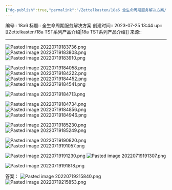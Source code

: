 ```yaml
---
{"dg-publish":true,"permalink":"/Zettelkasten/18a6 全生命周期服务解决方案/","dgPassFrontmatter":true}
---
```


编号:: 18a6
标题:: 全生命周期服务解决方案
创建时间:: 2023-07-25 13:44
up:: [[Zettelkasten/18a TST系列产品介绍\|18a TST系列产品介绍]]
来源:: 

---
![Pasted image 20220719183736.png](/img/user/attachment/Pasted%20image%2020220719183736.png)
![Pasted image 20220719183808.png](/img/user/attachment/Pasted%20image%2020220719183808.png)
![Pasted image 20220719183910.png](/img/user/attachment/Pasted%20image%2020220719183910.png)

![Pasted image 20220719184058.png](/img/user/attachment/Pasted%20image%2020220719184058.png)
![Pasted image 20220719184222.png](/img/user/attachment/Pasted%20image%2020220719184222.png)
![Pasted image 20220719184452.png](/img/user/attachment/Pasted%20image%2020220719184452.png)
![Pasted image 20220719184541.png](/img/user/attachment/Pasted%20image%2020220719184541.png)

![Pasted image 20220719184713.png](/img/user/attachment/Pasted%20image%2020220719184713.png)

![Pasted image 20220719184734.png](/img/user/attachment/Pasted%20image%2020220719184734.png)
![Pasted image 20220719184856.png](/img/user/attachment/Pasted%20image%2020220719184856.png)
![Pasted image 20220719184946.png](/img/user/attachment/Pasted%20image%2020220719184946.png)

![Pasted image 20220719185230.png](/img/user/attachment/Pasted%20image%2020220719185230.png)
![Pasted image 20220719185249.png](/img/user/attachment/Pasted%20image%2020220719185249.png)

![Pasted image 20220719190820.png](/img/user/attachment/Pasted%20image%2020220719190820.png)
![Pasted image 20220719191057.png](/img/user/attachment/Pasted%20image%2020220719191057.png)

![Pasted image 20220719191230.png](/img/user/attachment/Pasted%20image%2020220719191230.png)
![Pasted image 20220719191307.png](/img/user/attachment/Pasted%20image%2020220719191307.png)

![Pasted image 20220719191818.png](/img/user/attachment/Pasted%20image%2020220719191818.png)






答案：
![Pasted image 20220719215840.png](/img/user/attachment/Pasted%20image%2020220719215840.png)
![Pasted image 20220719215853.png](/img/user/attachment/Pasted%20image%2020220719215853.png)
